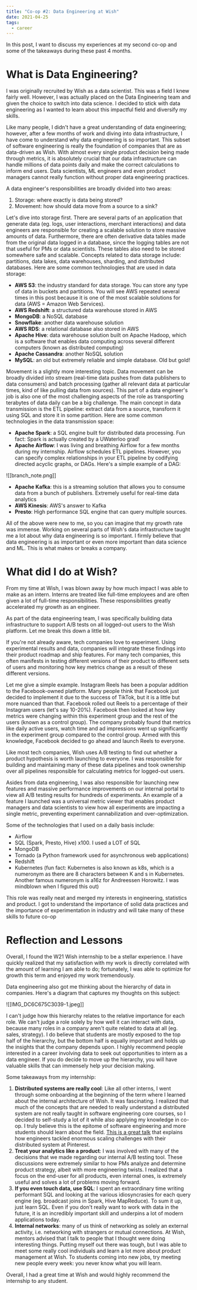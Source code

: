 ```yaml
---
title: "Co-op #2: Data Engineering at Wish"
date: 2021-04-25
tags:
  - career
---
```

In this post, I want to discuss my experiences at my second co-op and some of the takeaways during these past 4 months.
# What is Data Engineering?

I was originally recruited by Wish as a data scientist. This was a field I knew fairly well. However, I was actually placed on the Data Engineering team and given the choice to switch into data science. I decided to stick with data engineering as I wanted to learn about this impactful field and diversify my skills.

Like many people, I didn't have a great understanding of data engineering; however, after a few months of work and diving into data infrastructure, I have come to understand why data engineering is so important. This subset of software engineering is really the foundation of companies that are as data-driven as Wish. With almost every single product decision being made through metrics, it is absolutely crucial that our data infrastructure can handle millions of data points daily and make the correct calculations to inform end users. Data scientists, ML engineers and even product managers cannot really function without proper data engineering practices.

A data engineer's responsibilities are broadly divided into two areas:

1. Storage: where exactly is data being stored?
2. Movement: how should data move from a source to a sink?

Let's dive into storage first. There are several parts of an application that generate data (eg. logs, user interactions, merchant interactions) and data engineers are responsible for creating a scalable solution to store massive amounts of data. Furthermore, there are often derivative data tables made from the original data logged in a database, since the logging tables are not that useful for PMs or data scientists. These tables also need to be stored somewhere safe and scalable. Concepts related to data storage include: partitions, data lakes, data warehouses, sharding, and distributed databases. Here are some common technologies that are used in data storage:

* **AWS S3**: the industry standard for data storage. You can store any type of data in buckets and partitions. You will see AWS repeated several times in this post because it is one of the most scalable solutions for data (AWS = Amazon Web Services).
* **AWS Redshift**: a structured data warehouse stored in AWS
* **MongoDB**: a NoSQL database
* **Snowflake**: another data warehouse solution
* **AWS RDS**: a relational database also stored in AWS
* **Apache Hive**: data warehouse solution built on Apache Hadoop, which is a software that enables data computing across several different computers (known as distributed computing)
* **Apache Cassandra**: another NoSQL solution
* **MySQL**: an old but extremely reliable and simple database. Old but gold!

Movement is a slightly more interesting topic. Data movement can be broadly divided into stream (real-time data pushes from data publishers to data consumers) and batch processing (gather all relevant data at particular times, kind of like pulling data from sources). This part of a data engineer's job is also one of the most challenging aspects of the role as transporting terabytes of data daily can be a big challenge. The main concept in data transmission is the ETL pipeline: extract data from a source, transform it using SQL and store it in some partition. Here are some common technologies in the data transmission space:

* **Apache Spark**: a SQL engine built for distributed data processing. Fun fact: Spark is actually created by a UWaterloo grad!
* **Apache Airflow**: I was living and breathing Airflow for a few months during my internship. Airflow schedules ETL pipelines. However, you can specify complex relationships in your ETL pipeline by codifying directed acyclic graphs, or DAGs. Here's a simple example of a DAG:

![[branch_note.png]]

* **Apache Kafka**: this is a streaming solution that allows you to consume data from a bunch of publishers. Extremely useful for real-time data analytics
* **AWS Kinesis**: AWS's answer to Kafka
* **Presto**: High performance SQL engine that can query multiple sources.

All of the above were new to me, so you can imagine that my growth rate was immense. Working on several parts of Wish's data infrastructure taught me a lot about why data engineering is so important. I firmly believe that data engineering is as important or even more important than data science and ML. This is what makes or breaks a company.

# What did I do at Wish?

From my time at Wish, I was blown away by how much impact I was able to make as an intern. Interns are treated like full-time employees and are often given a lot of full-time responsibilities. These responsibilities greatly accelerated my growth as an engineer.

As part of the data engineering team, I was specifically building data infrastructure to support A/B tests on all logged-out users to the Wish platform. Let me break this down a little bit.

If you're not already aware, tech companies love to experiment. Using experimental results and data, companies will integrate these findings into their product roadmap and ship features. For many tech companies, this often manifests in testing different versions of their product to different sets of users and monitoring how key metrics change as a result of these different versions.

Let me give a simple example. Instagram Reels has been a popular addition to the Facebook-owned platform. Many people think that Facebook just decided to implement it due to the success of TikTok, but it is a little but more nuanced than that. Facebook rolled out Reels to a percentage of their Instagram users (let's say 10-20%). Facebook then looked at how key metrics were changing within this experiment group and the rest of the users (known as a control group). The company probably found that metrics like daily active users, watch time and ad impressions went up significantly in the experiment group compared to the control group. Armed with this knowledge, Facebook decided to go ahead and launch Reels to everyone.

Like most tech companies, Wish uses A/B testing to find out whether a product hypothesis is worth launching to everyone. I was responsible for building and maintaining many of these data pipelines and took ownership over all pipelines responsible for calculating metrics for logged-out users.

Asides from data engineering, I was also responsible for launching new features and massive performance improvements on our internal portal to view all A/B testing results for hundreds of experiments. An example of a feature I launched was a universal metric viewer that enables product managers and data scientists to view how all experiments are impacting a single metric, preventing experiment cannabilization and over-optimization.

Some of the technologies that I used on a daily basis include:

* Airflow
* SQL (Spark, Presto, Hive) x100. I used a LOT of SQL
* MongoDB
* Tornado (a Python framework used for asynchronous web applications)
* Redshift
* Kubernetes (fun fact:  Kubernetes is also known as k8s, which is a numeronym as there are 8 characters between K and s in Kubernetes. Another famous numeronym is a16z for Andreessen Horowitz. I was mindblown when I figured this out)

This role was really neat and merged my interests in engineering, statistics and product. I got to understand the importance of solid data practices and the importance of experimentation in industry and will take many of these skills to future co-op

# Reflection and Lessons

Overall, I found the W21 Wish internship to be a stellar experience. I have quickly realized that my satisfaction with my work is directly correlated with the amount of learning I am able to do; fortunately, I was able to optimize for growth this term and enjoyed my work tremendously. 

Data engineering also got me thinking about the hierarchy of data in companies. Here's a diagram that captures my thoughts on this subject:

![[IMG_DC6C675C3039-1.jpeg]]

I can't judge how this hierarchy relates to the relative importance for each role. We can't judge a role solely by how well it can interact with data, because many roles in a company aren't quite related to data at all (eg. sales, strategy). I do believe that students are mostly exposed to the top half of the hierarchy, but the bottom half is equally important and holds up the insights that the company depends upon. I highly recommend people interested in a career involving data to seek out opportunities to intern as a data engineer. If you do decide to move up the hierarchy, you will have valuable skills that can immensely help your decision making.

Some takeaways from my internship:

1. **Distributed systems are really cool**: Like all other interns, I went through some onboarding at the beginning of the term where I learned about the internal architecture of Wish. It was fascinating. I realized that much of the concepts that are needed to really understand a distributed system are not really taught in software engineering core courses, so I decided to self-study a lot of it while also applying my knowledge in co-op. I truly believe this is the epitome of software engineering and more students should learn about the field. [This is a great talk](https://www.infoq.com/presentations/Pinterest/) that explains how engineers tackled enormous scaling challenges with their distributed system at Pinterest.
2. **Treat your analytics like a product**: I was involved with many of the decisions that we made regarding our internal A/B testing tool. These discussions were extremely similar to how PMs analyze and determine product strategy, albeit with more engineering twists. I realized that a focus on the end-user for all products, even internal ones, is extremely useful and solves a lot of problems moving forward.
3. **If you even touch data, use SQL**: I spent an extraordinary time writing performant SQL and looking at the various idiosyncrasies for each query engine (eg. broadcast joins in Spark, Hive MapReduce). To sum it up, just learn SQL. Even if you don't really want to work with data in the future, it is an incredibly important skill and underpins a lot of modern applications today.
4. **Internal networks**: many of us think of networking as solely an external activity, i.e. networking with strangers or mutual connections. At Wish, mentors advised that I talk to people that I thought were doing interesting things. Putting myself out there was tough, but I was able to meet some really cool individuals and learn a lot more about product management at Wish. To students coming into new jobs, try meeting new people every week: you never know what you will learn.

Overall, I had a great time at Wish and would highly recommend the internship to any student.
